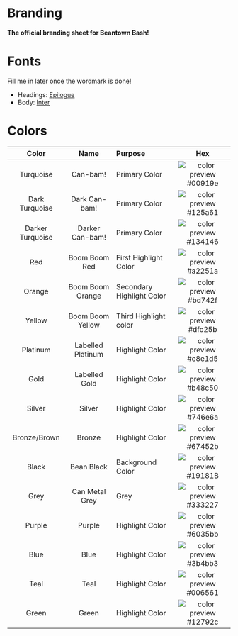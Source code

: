 <!-- ![abSENT Github Banner](https://github.com/absent-cc/branding/blob/main/assets/banner.svg) -->

# Branding
**The official branding sheet for Beantown Bash!**

# Fonts

Fill me in later once the wordmark is done!
- Headings: [Epilogue](https://fonts.google.com/specimen/Epilogue)
- Body: [Inter](https://fonts.google.com/specimen/Inter)

# Colors

| Color | Name | Purpose | Hex |
|:-----:|:----:|:--------|:---:|
| Turquoise | Can-bam! | Primary Color | ![color preview](https://www.thecolorapi.com/id?hex=00919e&format=svg&named=false&w=15&h=15) #00919e |
| Dark Turquoise | Dark Can-bam! | Primary Color | ![color preview](https://www.thecolorapi.com/id?hex=125a61&format=svg&named=false&w=15&h=15) #125a61 |
| Darker Turquoise | Darker Can-bam! | Primary Color | ![color preview](https://www.thecolorapi.com/id?hex=134146&format=svg&named=false&w=15&h=15) #134146 |
| Red | Boom Boom Red | First Highlight Color | ![color preview](https://www.thecolorapi.com/id?hex=a2251a&format=svg&named=false&w=15&h=15) #a2251a |
| Orange | Boom Boom Orange | Secondary Highlight Color | ![color preview](https://www.thecolorapi.com/id?hex=bd742f&format=svg&named=false&w=15&h=15) #bd742f |
| Yellow | Boom Boom Yellow | Third Highlight color | ![color preview](https://www.thecolorapi.com/id?hex=dfc25b&format=svg&named=false&w=15&h=15)  #dfc25b |
| Platinum | Labelled Platinum | Highlight Color | ![color preview](https://www.thecolorapi.com/id?hex=e8e1d5&format=svg&named=false&w=15&h=15) #e8e1d5 |
| Gold | Labelled Gold | Highlight Color | ![color preview](https://www.thecolorapi.com/id?hex=b48c50&format=svg&named=false&w=15&h=15) #b48c50 |
| Silver | Silver | Highlight Color | ![color preview](https://www.thecolorapi.com/id?hex=746e6a&format=svg&named=false&w=15&h=15) #746e6a |
| Bronze/Brown | Bronze | Highlight Color | ![color preview](https://www.thecolorapi.com/id?hex=67452b&format=svg&named=false&w=15&h=15) #67452b |
| Black | Bean Black | Background Color | ![color preview](https://www.thecolorapi.com/id?hex=19181B&format=svg&named=false&w=15&h=15) #19181B |
| Grey | Can Metal Grey | Grey | ![color preview](https://www.thecolorapi.com/id?hex=333227&format=svg&named=false&w=15&h=15) #333227 |
| Purple | Purple | Highlight Color | ![color preview](https://www.thecolorapi.com/id?hex=6035bb&format=svg&named=false&w=15&h=15) #6035bb |
| Blue | Blue | Highlight Color | ![color preview](https://www.thecolorapi.com/id?hex=3b4bb3&format=svg&named=false&w=15&h=15) #3b4bb3 |
| Teal | Teal | Highlight Color | ![color preview](https://www.thecolorapi.com/id?hex=006561&format=svg&named=false&w=15&h=15) #006561 |
| Green | Green | Highlight Color | ![color preview](https://www.thecolorapi.com/id?hex=12792c&format=svg&named=false&w=15&h=15) #12792c |
